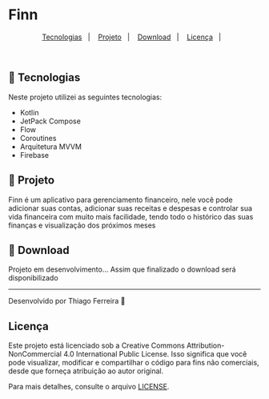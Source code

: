 # Finn

<p align="center">
  <a href="#-tecnologias">Tecnologias</a>&nbsp;&nbsp;&nbsp;|&nbsp;&nbsp;&nbsp;
  <a href="#-projeto">Projeto</a>&nbsp;&nbsp;&nbsp;|&nbsp;&nbsp;&nbsp;
  <a href="#-download">Download</a>&nbsp;&nbsp;&nbsp;|&nbsp;&nbsp;&nbsp;
  <a href="#licença">Licença</a>&nbsp;&nbsp;&nbsp;|&nbsp;&nbsp;&nbsp;
</p>
<br>

## 🚀 Tecnologias

Neste projeto utilizei as seguintes tecnologias:

- Kotlin
- JetPack Compose
- Flow
- Coroutines
- Arquitetura MVVM
- Firebase

## 📱 Projeto

Finn é um aplicativo para gerenciamento financeiro, nele você pode adicionar suas
contas, adicionar suas receitas e despesas e controlar sua vida financeira com muito mais
facilidade, tendo todo o histórico das suas finanças e visualização dos próximos meses

## 📲 Download

Projeto em desenvolvimento...
Assim que finalizado o download será disponibilizado

---

Desenvolvido por Thiago Ferreira :wave:

## Licença

Este projeto está licenciado sob a Creative Commons Attribution-NonCommercial 4.0 International Public License. Isso significa que você pode visualizar, modificar e compartilhar o código para fins não comerciais, desde que forneça atribuição ao autor original.

Para mais detalhes, consulte o arquivo [LICENSE](LICENSE.md).

